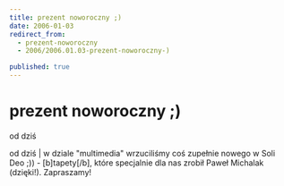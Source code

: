 ```yaml
---
title: prezent noworoczny ;)
date: 2006-01-03
redirect_from: 
  - prezent-noworoczny
  - 2006/2006.01.03-prezent-noworoczny-)

published: true
---
```




# prezent noworoczny ;)

<time>od dziś</time>

od dziś | w dziale "multimedia" wrzuciliśmy coś zupełnie nowego w Soli Deo ;)) - [b]tapety[/b], które specjalnie dla nas zrobił Paweł Michalak (dzięki!). Zapraszamy!

<!--CONTENT FROM OLD SERVER (jos before 2013): od dziś | w dziale "multimedia" wrzuciliśmy coś zupełnie nowego w Soli Deo ;)) - [b]tapety[/b], które specjalnie dla nas zrobił Paweł Michalak (dzięki!). Zapraszamy!
-->

<!--{{json:{"created_date":"2006-01-03 13:32:58","publish_down":"0000-00-00 00:00:00","id":"295"}}}-->